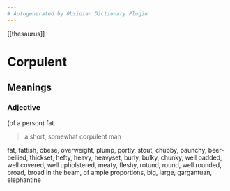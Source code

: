 ```yaml
---
# Autogenerated by Obsidian Dictionary Plugin
---
```


[[thesaurus]]

# Corpulent

## Meanings

### Adjective

(of a person) fat.

> a short, somewhat corpulent man

fat, fattish, obese, overweight, plump, portly, stout, chubby, paunchy, beer-bellied, thickset, hefty, heavy, heavyset, burly, bulky, chunky, well padded, well covered, well upholstered, meaty, fleshy, rotund, round, well rounded, broad, broad in the beam, of ample proportions, big, large, gargantuan, elephantine


